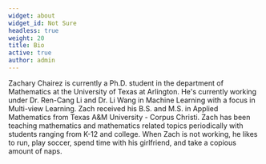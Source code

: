 ```yaml
---
widget: about
widget_id: Not Sure
headless: true
weight: 20
title: Bio
active: true
author: admin
---
```

Zachary Chairez is currently a Ph.D. student in the department of Mathematics at the University of Texas at Arlington.  He's currently working under Dr. Ren-Cang Li and Dr. Li Wang in Machine Learning with a focus in Multi-view Learning.  Zach received his B.S. and M.S. in Applied Mathematics from Texas A&M University - Corpus Christi.  Zach has been teaching mathematics and mathematics related topics periodically with students ranging from K-12 and college.  When Zach is not working, he likes to run, play soccer, spend time with his girlfriend, and take a copious amount of naps.